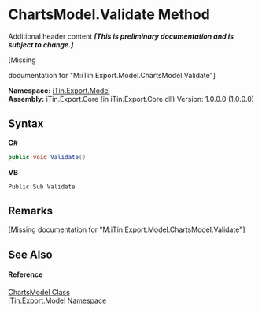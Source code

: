 # ChartsModel.Validate Method 
Additional header content _**\[This is preliminary documentation and is subject to change.\]**_

\[Missing <summary> documentation for "M:iTin.Export.Model.ChartsModel.Validate"\]

**Namespace:**&nbsp;<a href="ef57ffcc-e95e-b212-5a46-9aa6f5a3511f">iTin.Export.Model</a><br />**Assembly:**&nbsp;iTin.Export.Core (in iTin.Export.Core.dll) Version: 1.0.0.0 (1.0.0.0)

## Syntax

**C#**<br />
``` C#
public void Validate()
```

**VB**<br />
``` VB
Public Sub Validate
```


## Remarks
\[Missing <remarks> documentation for "M:iTin.Export.Model.ChartsModel.Validate"\]

## See Also


#### Reference
<a href="7182bed1-ea7a-4fb6-930b-ce41b0f9e1c0">ChartsModel Class</a><br /><a href="ef57ffcc-e95e-b212-5a46-9aa6f5a3511f">iTin.Export.Model Namespace</a><br />